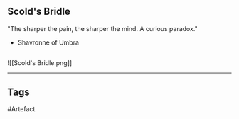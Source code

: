 ## Scold's Bridle
"The sharper the pain, the sharper the mind.
A curious paradox."
- Shavronne of Umbra
## 
![[Scold's Bridle.png]]

---
## Tags
#Artefact